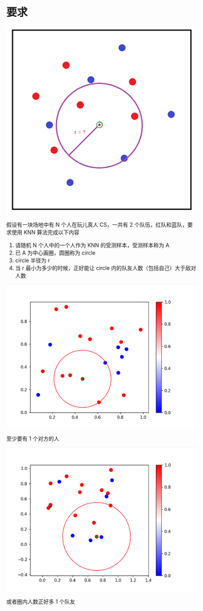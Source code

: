 # 要求

![](md-img/要求_2024-08-09-15-45-12.png)

假设有一块场地中有 N 个人在玩儿真人 CS，一共有 2 个队伍，红队和蓝队，要求使用 KNN 算法完成以下内容

1. 请随机 N 个人中的一个人作为 KNN 的受测样本，受测样本称为 A
2. 已 A 为中心画圈，圆圈称为 circle
3. circle 半径为 r
4. 当 r 最小为多少的时候，正好能让 circle 内的队友人数（包括自己）大于敌对人数

![](md-img/要求_2024-08-09-16-48-24.png)

至少要有 1 个对方的人

![](md-img/要求_2024-08-09-16-48-54.png)

或者圈内人数正好多 1 个队友
